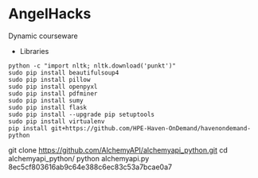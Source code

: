 # AngelHacks
Dynamic courseware

- Libraries
```
python -c "import nltk; nltk.download('punkt')"
sudo pip install beautifulsoup4 
sudo pip install pillow 
sudo pip install openpyxl 
sudo pip install pdfminer  
sudo pip install sumy
sudo pip install flask
sudo pip install --upgrade pip setuptools
sudo pip install virtualenv 	
pip install git+https://github.com/HPE-Haven-OnDemand/havenondemand-python
```


git clone https://github.com/AlchemyAPI/alchemyapi_python.git
cd alchemyapi_python/
python alchemyapi.py 8ec5cf803616ab9c64e388c6ec83c53a7bcae0a7
